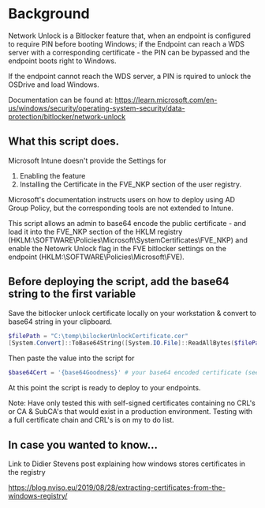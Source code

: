 # Background
Network Unlock is a Bitlocker feature that, when an endpoint is configured to require PIN before booting Windows; if the Endpoint can reach a WDS server with a corresponding certificate - the PIN can be bypassed and the endpoint boots right to Windows.

If the endpoint cannot reach the WDS server, a PIN is rquired to unlock the OSDrive and load Windows.

Documentation can be found at: https://learn.microsoft.com/en-us/windows/security/operating-system-security/data-protection/bitlocker/network-unlock

## What this script does.
Microsoft Intune doesn't provide the Settings for 

1. Enabling the feature
2. Installing the Certificate in the FVE_NKP section of the user registry.

Microsoft's documentation instructs users on how to deploy using AD Group Policy, but the corresponding tools are not extended to Intune.  

This script allows an admin to base64 encode the public certificate - and load it into the FVE_NKP section of the HKLM registry (HKLM:\SOFTWARE\Policies\Microsoft\SystemCertificates\FVE_NKP) and enable the Netowrk Unlock flag in the FVE bitlocker settings on the endpoint (HKLM:\SOFTWARE\Policies\Microsoft\FVE).

## Before deploying the script, add the base64 string to the first variable
Save the bitlocker unlock certificate locally on your workstation & convert to base64 string in your clipboard.

```PowerShell
$filePath = "C:\temp\bilockerUnlockCertificate.cer"
[System.Convert]::ToBase64String([System.IO.File]::ReadAllBytes($filePath)) | clip
```
Then paste the value into the script for

```PowerShell
$base64Cert = '{base64Goodness}' # your base64 encoded certificate (see comment above)
```
At this point the script is ready to deploy to your endpoints.  

Note: Have only tested this with self-signed certificates containing no CRL's or CA & SubCA's that would exist in a production environment.  Testing with a full certificate chain and CRL's is on my to do list.

## In case you wanted to know...
Link to Didier Stevens post explaining how windows stores certificates in the registry

https://blog.nviso.eu/2019/08/28/extracting-certificates-from-the-windows-registry/

